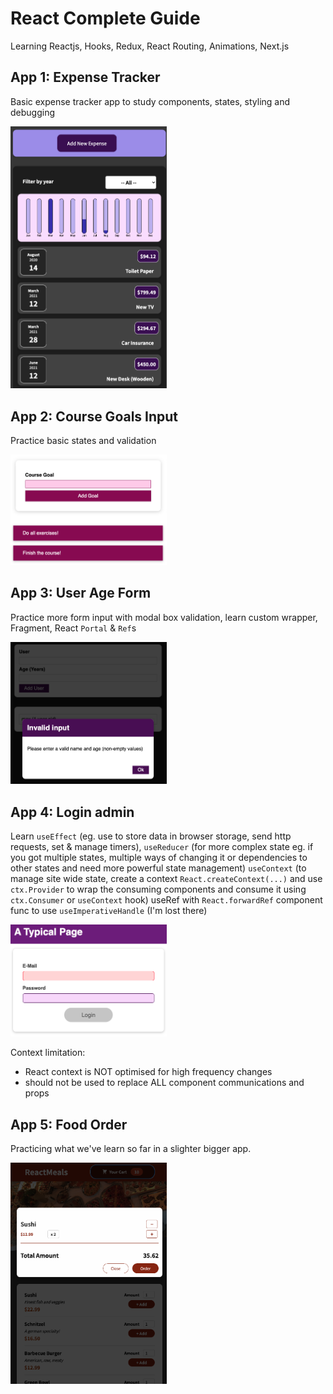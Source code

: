# React Complete Guide

Learning Reactjs, Hooks, Redux, React Routing, Animations, Next.js

## App 1: Expense Tracker

Basic expense tracker app to study components, states, styling and debugging

<img src="app1.png" width="250">

## App 2: Course Goals Input

Practice basic states and validation

<img src="app2.png" width="250">

## App 3: User Age Form

Practice more form input with modal box validation, learn custom wrapper, Fragment, React `Portal` & `Ref`s

<img src="app3.png" width="250">

## App 4: Login admin

Learn `useEffect` (eg. use to store data in browser storage, send http requests, set & manage timers),
`useReducer` (for more complex state eg. if you got multiple states, multiple ways of changing it or dependencies to other states and need more powerful state management)
`useContext` (to manage site wide state, create a context `React.createContext(...)` and use `ctx.Provider` to wrap the consuming components and consume it using `ctx.Consumer` or `useContext` hook)
useRef with `React.forwardRef` component func to use `useImperativeHandle` (I'm lost there)

<img src="app4.png" width="250">

Context limitation:

- React context is NOT optimised for high frequency changes
- should not be used to replace ALL component communications and props

## App 5: Food Order

Practicing what we've learn so far in a slighter bigger app.

<img src="app5.png" width="250">
